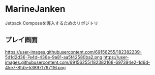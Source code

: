 # MarineJanken
Jetpack Composeを導入するためのリポジトリ

## プレイ画面
https://user-images.githubusercontent.com/69156255/182382239-5d1d2d36-7e4d-436e-9a81-aa5f42580ba2.png
https://user-images.githubusercontent.com/69156255/182382168-697394e2-1d6d-45e7-8fd5-5389717971f6.png
